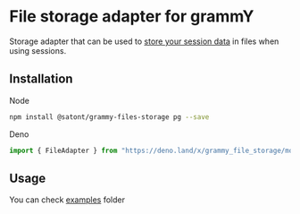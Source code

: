 # File storage adapter for grammY

Storage adapter that can be used to
[store your session data](https://grammy.dev/plugins/session.html) in files when
using sessions.

## Installation

Node

```bash
npm install @satont/grammy-files-storage pg --save
```

Deno

```ts
import { FileAdapter } from "https://deno.land/x/grammy_file_storage/mod.ts";
```

## Usage

You can check
[examples](https://github.com/Satont/grammy-file-storage/tree/main/examples)
folder
